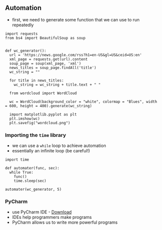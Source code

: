 ## Automation

- first, we need to generate some function that we can use to run repeatedly

```
import requests
from bs4 import BeautifulSoup as soup


def wc_generator():
  url = 'https://news.google.com/rss?h1=en-US&gl=US&ceid=US:en'
  xml_page = requests.get(url).content
  soup_page = soup(xml_page, 'xml')
  news_titles = soup_page.findAll('title')
  wc_string = ""

  for title in news_titles:
    wc_string = wc_string + title.text + " "

  from wordcloud import WordCloud

  wc = WordCloud(background_color = "white", colormap = "Blues", width = 600, height = 400).generate(wc_string)

  import matplotlib.pyplot as plt
  plt.imshow(wc)
  plt.savefig("wordcloud.png")
```

### Importing the `time` library

- we can use a `while` loop to achieve automation
- essentially an infinite loop (be careful!)

```
import time

def automater(func, sec):
  while True:
    func()
    time.sleep(sec)
    
automater(wc_generator, 5)
```

### PyCharm

- use PyCharm IDE - [Download](https://www.jetbrains.com/pycharm/)
- IDEs help programmers make programs
- PyCharm allows us to write more powerful programs


